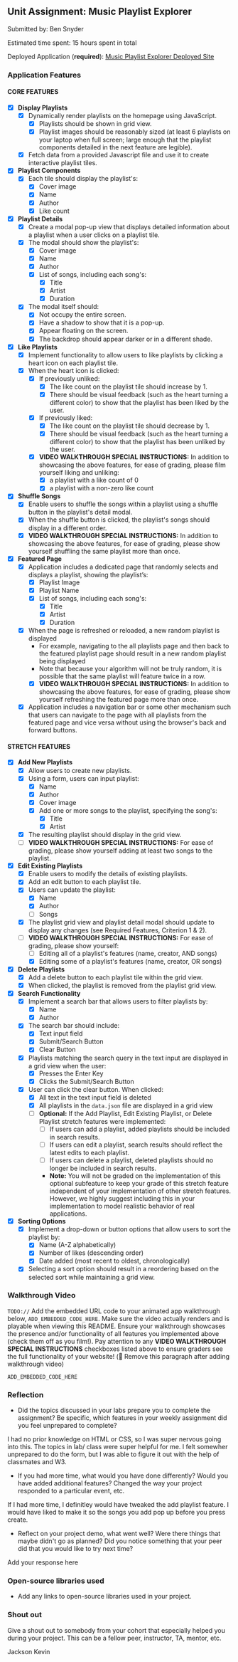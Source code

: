 
## Unit Assignment: Music Playlist Explorer

Submitted by: Ben Snyder

Estimated time spent: 15 hours spent in total

Deployed Application (**required**): [Music Playlist Explorer Deployed Site](https://benplaylistexplorer.onrender.com)

### Application Features

#### CORE FEATURES

- [x] **Display Playlists**
  - [x] Dynamically render playlists on the homepage using JavaScript.
    - [x] Playlists should be shown in grid view.
    - [x] Playlist images should be reasonably sized (at least 6 playlists on your laptop when full screen; large enough that the playlist components detailed in the next feature are legible).
  - [x] Fetch data from a provided Javascript file and use it to create interactive playlist tiles.

- [x] **Playlist Components**
  - [x] Each tile should display the playlist's:
    - [x] Cover image
    - [x] Name
    - [x] Author
    - [x] Like count

- [x] **Playlist Details**
  - [x] Create a modal pop-up view that displays detailed information about a playlist when a user clicks on a playlist tile.
  - [x] The modal should show the playlist's:
    - [x] Cover image
    - [x] Name
    - [x] Author
    - [x] List of songs, including each song's:
      - [x] Title
      - [x] Artist
      - [x] Duration
  - [x] The modal itself should:
    - [x] Not occupy the entire screen.
    - [x] Have a shadow to show that it is a pop-up.
    - [x] Appear floating on the screen.
    - [x] The backdrop should appear darker or in a different shade.

- [x] **Like Playlists**
  - [x] Implement functionality to allow users to like playlists by clicking a heart icon on each playlist tile.
  - [x] When the heart icon is clicked:
    - [x] If previously unliked:
      - [x] The like count on the playlist tile should increase by 1.
      - [x] There should be visual feedback (such as the heart turning a different color) to show that the playlist has been liked by the user.
    - [x] If previously liked:
      - [x] The like count on the playlist tile should decrease by 1.
      - [x] There should be visual feedback (such as the heart turning a different color) to show that the playlist has been unliked by the user.
    - [x] **VIDEO WALKTHROUGH SPECIAL INSTRUCTIONS:** In addition to showcasing the above features, for ease of grading, please film yourself liking and unliking:
      - [x] a playlist with a like count of 0
      - [x] a playlist with a non-zero like count

- [x] **Shuffle Songs**
  - [x] Enable users to shuffle the songs within a playlist using a shuffle button in the playlist's detail modal.
  - [x] When the shuffle button is clicked, the playlist's songs should display in a different order.
  - [x] **VIDEO WALKTHROUGH SPECIAL INSTRUCTIONS:** In addition to showcasing the above features, for ease of grading, please show yourself shuffling the same playlist more than once.

- [x] **Featured Page**
  - [x] Application includes a dedicated page that randomly selects and displays a playlist, showing the playlist’s:
    - [x] Playlist Image
    - [x] Playlist Name
    - [x] List of songs, including each song's:
      - [x] Title
      - [x] Artist
      - [x] Duration
  - [x] When the page is refreshed or reloaded, a new random playlist is displayed
    - For example, navigating to the all playlists page and then back to the featured playlist page should result in a new random playlist being displayed
    - Note that because your algorithm will not be truly random, it is possible that the same playlist will feature twice in a row.
    - [x] **VIDEO WALKTHROUGH SPECIAL INSTRUCTIONS:** In addition to showcasing the above features, for ease of grading, please show yourself refreshing the featured page more than once.
  - [x] Application includes a navigation bar or some other mechanism such that users can navigate to the page with all playlists from the featured page and vice versa without using the browser's back and forward buttons.

#### STRETCH FEATURES

- [x] **Add New Playlists**
  - [x] Allow users to create new playlists.
  - [x] Using a form, users can input playlist:
    - [x] Name
    - [x] Author
    - [x] Cover image
    - [x] Add one or more songs to the playlist, specifying the song's:
      - [x] Title
      - [x] Artist
  - [x] The resulting playlist should display in the grid view.
  - [ ] **VIDEO WALKTHROUGH SPECIAL INSTRUCTIONS:** For ease of grading, please show yourself adding at least two songs to the playlist.

- [x] **Edit Existing Playlists**
  - [x] Enable users to modify the details of existing playlists.
  - [x] Add an edit button to each playlist tile.
  - [x] Users can update the playlist:
    - [x] Name
    - [x] Author
    - [ ] Songs
  - [x] The playlist grid view and playlist detail modal should update to display any changes (see Required Features, Criterion 1 & 2).
  - [ ] **VIDEO WALKTHROUGH SPECIAL INSTRUCTIONS:** For ease of grading, please show yourself:
    - [ ] Editing all of a playlist's features (name, creator, AND songs)
    - [x] Editing some of a playlist's features (name, creator, OR songs)

- [x] **Delete Playlists**
  - [x] Add a delete button to each playlist tile within the grid view.
  - [x] When clicked, the playlist is removed from the playlist grid view.

- [x] **Search Functionality**
  - [x] Implement a search bar that allows users to filter playlists by:
    - [x] Name
    - [x] Author
  - [x] The search bar should include:
    - [x] Text input field
    - [x] Submit/Search Button
    - [x] Clear Button
  - [x] Playlists matching the search query in the text input are displayed in a grid view when the user:
    - [x] Presses the Enter Key
    - [x] Clicks the Submit/Search Button
  - [x] User can click the clear button. When clicked:
    - [x] All text in the text input field is deleted
    - [x] All playlists in the `data.json` file are displayed in a grid view
    - [ ] **Optional:** If the Add Playlist, Edit Existing Playlist, or Delete Playlist stretch features were implemented:
      - [ ] If users can add a playlist, added playlists should be included in search results.
      - [ ] If users can edit a playlist, search results should reflect the latest edits to each playlist.
      - [ ] If users can delete a playlist, deleted playlists should no longer be included in search results.
      - **Note:** You will not be graded on the implementation of this optional subfeature to keep your grade of this stretch feature independent of your implementation of other stretch features. However, we highly suggest including this in your implementation to model realistic behavior of real applications.

- [x] **Sorting Options**
  - [x] Implement a drop-down or button options that allow users to sort the playlist by:
    - [x] Name (A-Z alphabetically)
    - [x] Number of likes (descending order)
    - [x] Date added (most recent to oldest, chronologically)
  - [x] Selecting a sort option should result in a reordering based on the selected sort while maintaining a grid view.

### Walkthrough Video

`TODO://` Add the embedded URL code to your animated app walkthrough below, `ADD_EMBEDDED_CODE_HERE`. Make sure the video actually renders and is playable when viewing this README. Ensure your walkthrough showcases the presence and/or functionality of all features you implemented above (check them off as you film!). Pay attention to any **VIDEO WALKTHROUGH SPECIAL INSTRUCTIONS** checkboxes listed above to ensure graders see the full functionality of your website! (🚫 Remove this paragraph after adding walkthrough video)

`ADD_EMBEDDED_CODE_HERE`

### Reflection

* Did the topics discussed in your labs prepare you to complete the assignment? Be specific, which features in your weekly assignment did you feel unprepared to complete?

I had no prior knowledge on HTML or CSS, so I was super nervous going into this. The topics in lab/ class were super helpful for me. I felt somewher unprepared to do the form, but I was able to figure it out with the help of classmates and W3.

* If you had more time, what would you have done differently? Would you have added additional features? Changed the way your project responded to a particular event, etc.

If I had more time, I definitley would have tweaked the add playlist feature. I would have liked to make it so the songs you add pop up before you press create.

* Reflect on your project demo, what went well? Were there things that maybe didn't go as planned? Did you notice something that your peer did that you would like to try next time?

Add your response here

### Open-source libraries used

- Add any links to open-source libraries used in your project.

### Shout out

Give a shout out to somebody from your cohort that especially helped you during your project. This can be a fellow peer, instructor, TA, mentor, etc.

Jackson
Kevin
